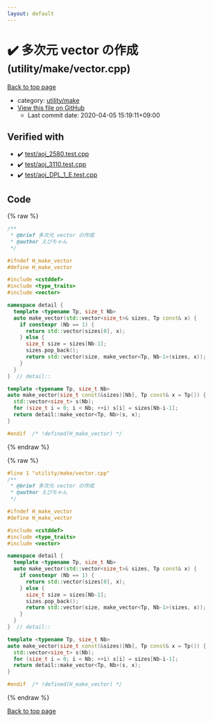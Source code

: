 ```yaml
---
layout: default
---
```


<!-- mathjax config similar to math.stackexchange -->
<script type="text/javascript" async
  src="https://cdnjs.cloudflare.com/ajax/libs/mathjax/2.7.5/MathJax.js?config=TeX-MML-AM_CHTML">
</script>
<script type="text/x-mathjax-config">
  MathJax.Hub.Config({
    TeX: { equationNumbers: { autoNumber: "AMS" }},
    tex2jax: {
      inlineMath: [ ['$','$'] ],
      processEscapes: true
    },
    "HTML-CSS": { matchFontHeight: false },
    displayAlign: "left",
    displayIndent: "2em"
  });
</script>

<script type="text/javascript" src="https://cdnjs.cloudflare.com/ajax/libs/jquery/3.4.1/jquery.min.js"></script>
<script src="https://cdn.jsdelivr.net/npm/jquery-balloon-js@1.1.2/jquery.balloon.min.js" integrity="sha256-ZEYs9VrgAeNuPvs15E39OsyOJaIkXEEt10fzxJ20+2I=" crossorigin="anonymous"></script>
<script type="text/javascript" src="../../../assets/js/copy-button.js"></script>
<link rel="stylesheet" href="../../../assets/css/copy-button.css" />


# :heavy_check_mark: 多次元 vector の作成 <small>(utility/make/vector.cpp)</small>

<a href="../../../index.html">Back to top page</a>

* category: <a href="../../../index.html#eea2354d8759bbd52e8bbb508d91fa66">utility/make</a>
* <a href="{{ site.github.repository_url }}/blob/master/utility/make/vector.cpp">View this file on GitHub</a>
    - Last commit date: 2020-04-05 15:19:11+09:00




## Verified with

* :heavy_check_mark: <a href="../../../verify/test/aoj_2580.test.cpp.html">test/aoj_2580.test.cpp</a>
* :heavy_check_mark: <a href="../../../verify/test/aoj_3110.test.cpp.html">test/aoj_3110.test.cpp</a>
* :heavy_check_mark: <a href="../../../verify/test/aoj_DPL_1_E.test.cpp.html">test/aoj_DPL_1_E.test.cpp</a>


## Code

<a id="unbundled"></a>
{% raw %}
```cpp
/**
 * @brief 多次元 vector の作成
 * @author えびちゃん
 */

#ifndef H_make_vector
#define H_make_vector

#include <cstddef>
#include <type_traits>
#include <vector>

namespace detail {
  template <typename Tp, size_t Nb>
  auto make_vector(std::vector<size_t>& sizes, Tp const& x) {
    if constexpr (Nb == 1) {
      return std::vector(sizes[0], x);
    } else {
      size_t size = sizes[Nb-1];
      sizes.pop_back();
      return std::vector(size, make_vector<Tp, Nb-1>(sizes, x));
    }
  }
}  // detail::

template <typename Tp, size_t Nb>
auto make_vector(size_t const(&sizes)[Nb], Tp const& x = Tp()) {
  std::vector<size_t> s(Nb);
  for (size_t i = 0; i < Nb; ++i) s[i] = sizes[Nb-i-1];
  return detail::make_vector<Tp, Nb>(s, x);
}

#endif  /* !defined(H_make_vector) */

```
{% endraw %}

<a id="bundled"></a>
{% raw %}
```cpp
#line 1 "utility/make/vector.cpp"
/**
 * @brief 多次元 vector の作成
 * @author えびちゃん
 */

#ifndef H_make_vector
#define H_make_vector

#include <cstddef>
#include <type_traits>
#include <vector>

namespace detail {
  template <typename Tp, size_t Nb>
  auto make_vector(std::vector<size_t>& sizes, Tp const& x) {
    if constexpr (Nb == 1) {
      return std::vector(sizes[0], x);
    } else {
      size_t size = sizes[Nb-1];
      sizes.pop_back();
      return std::vector(size, make_vector<Tp, Nb-1>(sizes, x));
    }
  }
}  // detail::

template <typename Tp, size_t Nb>
auto make_vector(size_t const(&sizes)[Nb], Tp const& x = Tp()) {
  std::vector<size_t> s(Nb);
  for (size_t i = 0; i < Nb; ++i) s[i] = sizes[Nb-i-1];
  return detail::make_vector<Tp, Nb>(s, x);
}

#endif  /* !defined(H_make_vector) */

```
{% endraw %}

<a href="../../../index.html">Back to top page</a>

